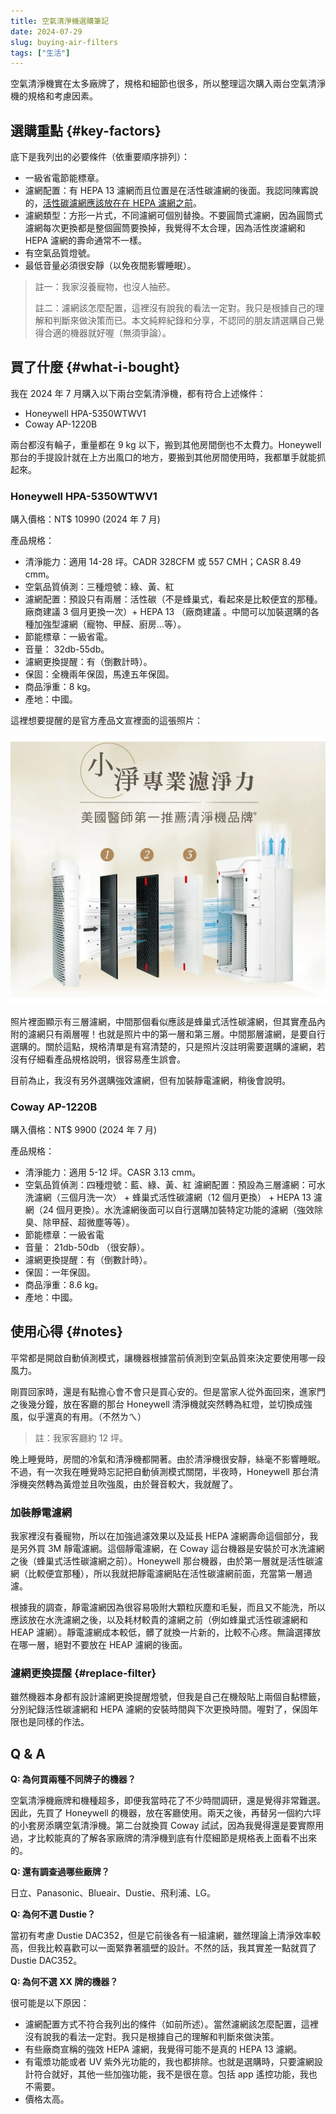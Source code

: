 ```yaml
---
title: 空氣清淨機選購筆記
date: 2024-07-29
slug: buying-air-filters
tags: ["生活"]
---
```


空氣清淨機實在太多廠牌了，規格和細節也很多，所以整理這次購入兩台空氣清淨機的規格和考慮因素。

## 選購重點 {#key-factors}

底下是我列出的必要條件（依重要順序排列）：

- 一級省電節能標章。
- 濾網配置：有 HEPA 13 濾網而且位置是在活性碳濾網的後面。我認同陳寗說的，[活性碳濾網應該放在在 HEPA 濾網之前](https://www.youtube.com/watch?v=SqfP02EyYUI)。
- 濾網類型：方形一片式，不同濾網可個別替換。不要圓筒式濾網，因為圓筒式濾網每次更換都是整個圓筒要換掉，我覺得不太合理，因為活性炭濾網和 HEPA 濾網的壽命通常不一樣。
- 有空氣品質燈號。
- 最低音量必須很安靜（以免夜間影響睡眠）。

> 註一：我家沒養寵物，也沒人抽菸。
>
> 註二：濾網該怎麼配置，這裡沒有說我的看法一定對。我只是根據自己的理解和判斷來做決策而已。本文純粹紀錄和分享，不認同的朋友請選購自己覺得合適的機器就好喔（無須爭論）。

## 買了什麼 {#what-i-bought}

我在 2024 年 7 月購入以下兩台空氣清淨機，都有符合上述條件：

- Honeywell HPA-5350WTWV1
- Coway AP-1220B

兩台都沒有輪子，重量都在 9 kg 以下，搬到其他房間倒也不太費力。Honeywell 那台的手提設計就在上方出風口的地方，要搬到其他房間使用時，我都單手就能抓起來。

### Honeywell HPA-5350WTWV1

購入價格：NT$ 10990 (2024 年 7 月)

產品規格：

- 清淨能力：適用 14-28 坪。CADR 328CFM 或 557 CMH；CASR 8.49 cmm。
- 空氣品質偵測：三種燈號：綠、黃、紅
- 濾網配置：預設只有兩層：活性碳（不是蜂巢式，看起來是比較便宜的那種。廠商建議 3 個月更換一次）+ HEPA 13 （廠商建議 。中間可以加裝選購的各種加強型濾網（寵物、甲醛、廚房...等）。
- 節能標章：一級省電。
- 音量： 32db-55db。
- 濾網更換提醒：有（倒數計時）。
- 保固：全機兩年保固，馬達五年保固。
- 商品淨重：8 kg。
- 產地：中國。

這裡想要提醒的是官方產品文宣裡面的這張照片：

![](images/hpa-5350wtwv1-filters.png)

照片裡面顯示有三層濾網，中間那個看似應該是蜂巢式活性碳濾網，但其實產品內附的濾網只有兩層喔！也就是照片中的第一層和第三層。中間那層濾網，是要自行選購的。關於這點，規格清單是有寫清楚的，只是照片沒註明需要選購的濾網，若沒有仔細看產品規格說明，很容易產生誤會。

目前為止，我沒有另外選購強效濾網，但有加裝靜電濾網，稍後會說明。

### Coway AP-1220B

購入價格：NT$ 9900 (2024 年 7 月)

產品規格：

- 清淨能力：適用 5-12 坪。CASR 3.13 cmm。
- 空氣品質偵測：四種燈號：藍、綠、黃、紅
濾網配置：預設為三層濾網：可水洗濾網（三個月洗一次） + 蜂巢式活性碳濾網（12 個月更換） + HEPA 13 濾網（24 個月更換）。水洗濾網後面可以自行選購加裝特定功能的濾網（強效除臭、除甲醛、超微塵等等）。
- 節能標章：一級省電
- 音量： 21db-50db （很安靜）。
- 濾網更換提醒：有（倒數計時）。
- 保固：一年保固。
- 商品淨重：8.6 kg。
- 產地：中國。

## 使用心得 {#notes}

平常都是開啟自動偵測模式，讓機器根據當前偵測到空氣品質來決定要使用哪一段風力。

剛買回家時，還是有點擔心會不會只是買心安的。但是當家人從外面回來，進家門之後幾分鐘，放在客廳的那台 Honeywell 清淨機就突然轉為紅燈，並切換成強風，似乎還真的有用。（不然ㄌㄟ）

> 註：我家客廳約 12 坪。

晚上睡覺時，房間的冷氣和清淨機都開著。由於清淨機很安靜，絲毫不影響睡眠。不過，有一次我在睡覺時忘記把自動偵測模式關閉，半夜時，Honeywell 那台清淨機突然轉為黃燈並且吹強風，由於聲音較大，我就醒了。

### 加裝靜電濾網

我家裡沒有養寵物，所以在加強過濾效果以及延長 HEPA 濾網壽命這個部分，我是另外買 3M 靜電濾網。這個靜電濾網，在 Coway 這台機器是安裝於可水洗濾網之後（蜂巢式活性碳濾網之前）。Honeywell 那台機器，由於第一層就是活性碳濾網（比較便宜那種），所以我就把靜電濾網貼在活性碳濾網前面，充當第一層過濾。

根據我的調查，靜電濾網因為很容易吸附大顆粒灰塵和毛髮，而且又不能洗，所以應該放在水洗濾網之後，以及耗材較貴的濾網之前（例如蜂巢式活性碳濾網和 HEAP 濾網）。靜電濾網成本較低，髒了就換一片新的，比較不心疼。無論選擇放在哪一層，絕對不要放在 HEAP 濾網的後面。

### 濾網更換提醒 {#replace-filter}

雖然機器本身都有設計濾網更換提醒燈號，但我是自己在機殼貼上兩個自黏標籤，分別紀錄活性碳濾網和 HEPA 濾網的安裝時間與下次更換時間。喔對了，保固年限也是同樣的作法。

## Q & A

**Q: 為何買兩種不同牌子的機器？**

空氣清淨機廠牌和機種超多，即便我當時花了不少時間調研，還是覺得非常難選。因此，先買了 Honeywell 的機器，放在客廳使用。兩天之後，再替另一個約六坪的小套房添購空氣清淨機。第二台就換買 Coway 試試，因為我覺得還是要實際用過，才比較能真的了解各家廠牌的清淨機到底有什麼細節是規格表上面看不出來的。

**Q: 還有調查過哪些廠牌？**

日立、Panasonic、Blueair、Dustie、飛利浦、LG。

**Q: 為何不選 Dustie？**

當初有考慮 Dustie DAC352，但是它前後各有一組濾網，雖然理論上清淨效率較高，但我比較喜歡可以一面緊靠著牆壁的設計。不然的話，我其實差一點就買了 Dustie DAC352。

**Q: 為何不選 XX 牌的機器？**

很可能是以下原因：

- 濾網配置方式不符合我列出的條件（如前所述）。當然濾網該怎麼配置，這裡沒有說我的看法一定對。我只是根據自己的理解和判斷來做決策。
- 有些廠商宣稱的強效 HEPA 濾網，我覺得可能不是真的 HEPA 13 濾網。
- 有電漿功能或者 UV 紫外光功能的，我也都排除。也就是選購時，只要濾網設計符合就好，其他一些加強功能，我不是很在意。包括 app 遙控功能，我也不需要。
- 價格太高。
